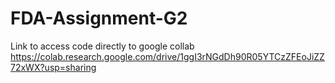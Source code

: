 # FDA-Assignment-G2

Link to access code directly to google collab
https://colab.research.google.com/drive/1ggI3rNGdDh90R05YTCzZFEoJiZZ72xWX?usp=sharing
